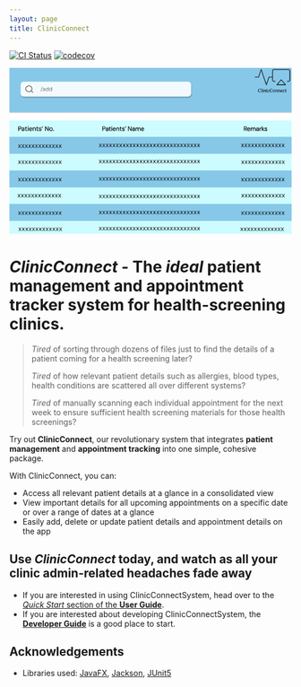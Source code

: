 ```yaml
---
layout: page
title: ClinicConnect
---
```


[![CI Status](https://github.com/se-edu/addressbook-level3/workflows/Java%20CI/badge.svg)](https://github.com/se-edu/addressbook-level3/actions)
[![codecov](https://codecov.io/gh/se-edu/addressbook-level3/branch/master/graph/badge.svg)](https://codecov.io/gh/se-edu/addressbook-level3)

![Ui](images/Ui.png)

# ***ClinicConnect* - The *ideal* patient management and appointment tracker system for health-screening clinics.**

> *Tired* of sorting through dozens of files just to find the details of a patient coming for a health screening later?  
>  
> *Tired* of how relevant patient details such as allergies, blood types, health conditions are scattered all over different systems?  
>  
> *Tired* of manually scanning each individual appointment for the next week to ensure sufficient health screening materials for those health screenings?  

Try out **ClinicConnect**, our revolutionary system that integrates **patient management** and **appointment tracking** into one simple, cohesive package.

With ClinicConnect, you can:  
- Access all relevant patient details at a glance in a consolidated view
- View important details for all upcoming appointments on a specific date or over a range of dates at a glance
- Easily add, delete or update patient details and appointment details on the app

## **Use *ClinicConnect* today, and watch as all your clinic admin-related headaches fade away**

* If you are interested in using ClinicConnectSystem, head over to the [_Quick Start_ section of the **User Guide**](UserGuide.md#quick-start).
* If you are interested about developing ClinicConnectSystem, the [**Developer Guide**](DeveloperGuide.md) is a good place to start.


## **Acknowledgements**

* Libraries used: [JavaFX](https://openjfx.io/), [Jackson](https://github.com/FasterXML/jackson), [JUnit5](https://github.com/junit-team/junit5)

